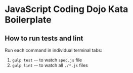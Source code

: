 # JavaScript Coding Dojo Kata Boilerplate

## How to run tests and lint

Run each command in individual terminal tabs:

1. `gulp test` -- to watch `spec.js` file
2. `gulp lint` -- to watch all `./*.js` files
